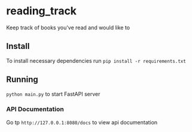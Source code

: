 # reading_track
Keep track of books you've read and would like to 

## Install
To install necessary dependencies run `pip install -r requirements.txt`

## Running 
`python main.py` to start FastAPI server

### API Documentation 
Go tp `http://127.0.0.1:8080/docs` to view api documentation

